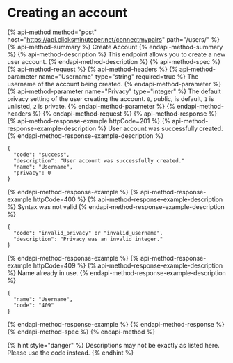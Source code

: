 # Creating an account

{% api-method method="post" host="https://api.clicksminuteper.net/connectmypairs" path="/users/" %}
{% api-method-summary %}
Create Account
{% endapi-method-summary %}
{% api-method-description %}
This endpoint allows you to create a new user account.
{% endapi-method-description %}
{% api-method-spec %}
{% api-method-request %}
{% api-method-headers %}
{% api-method-parameter name="Username" type="string" required=true %}
The username of the account being created.
{% endapi-method-parameter %}
{% api-method-parameter name="Privacy" type="integer" %}
The default privacy setting of the user creating the account. `0`, public, is default, `1` is unlisted, `2` is private.
{% endapi-method-parameter %}
{% endapi-method-headers %}
{% endapi-method-request %}
{% api-method-response %}
{% api-method-response-example httpCode=201 %}
{% api-method-response-example-description %}
User account was successfully created.
{% endapi-method-response-example-description %}
```
{    
  "code": "success",
  "description": "User account was successfully created."
  "name": "Username",
  "privacy": 0
}
```
{% endapi-method-response-example %}
{% api-method-response-example httpCode=400 %}
{% api-method-response-example-description %}
Syntax was not valid
{% endapi-method-response-example-description %}
```
{    
  "code": "invalid_privacy" or "invalid_username",
  "description": "Privacy was an invalid integer."
}
```
{% endapi-method-response-example %}
{% api-method-response-example httpCode=409 %}
{% api-method-response-example-description %}
Name already in use.
{% endapi-method-response-example-description %}
```
{    
  "name": "Username",
  "code": "409"
}
```
{% endapi-method-response-example %}
{% endapi-method-response %}
{% endapi-method-spec %}
{% endapi-method %}

{% hint style="danger" %}
 Descriptions may not be exactly as listed here. Please use the code instead.
{% endhint %}
